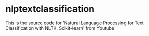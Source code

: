 # nlptextclassification
This is the source code for 'Natural Language Processing for Text Classification with NLTK, Scikit-learn'  from Youtube
